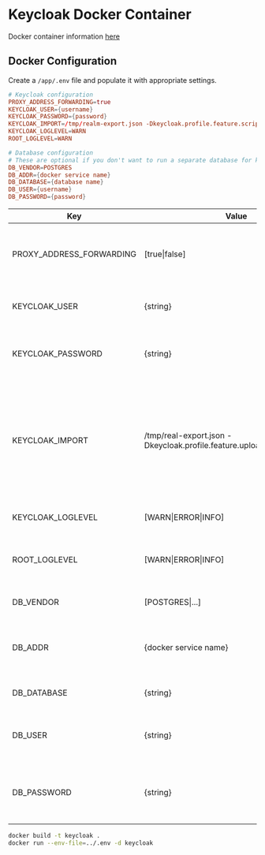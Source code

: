 # Keycloak Docker Container

Docker container information [here](https://hub.docker.com/r/jboss/keycloak/)

## Docker Configuration

Create a `/app/.env` file and populate it with appropriate settings.

```conf
# Keycloak configuration
PROXY_ADDRESS_FORWARDING=true
KEYCLOAK_USER={username}
KEYCLOAK_PASSWORD={password}
KEYCLOAK_IMPORT=/tmp/realm-export.json -Dkeycloak.profile.feature.scripts=enabled -Dkeycloak.profile.feature.upload_scripts=enabled
KEYCLOAK_LOGLEVEL=WARN
ROOT_LOGLEVEL=WARN

# Database configuration
# These are optional if you don't want to run a separate database for keycloak.
DB_VENDOR=POSTGRES
DB_ADDR={docker service name}
DB_DATABASE={database name}
DB_USER={username}
DB_PASSWORD={password}
```

| Key                      | Value                                                                   | Description                                                                                                                    |
| ------------------------ | ----------------------------------------------------------------------- | ------------------------------------------------------------------------------------------------------------------------------ |
| PROXY_ADDRESS_FORWARDING | [true\|false]                                                           | Informs Keycloak to handle proxy forwarded requests correctly.                                                                 |
| KEYCLOAK_USER            | {string}                                                                | The name of the Keycloak Realm administrator.                                                                                  |
| KEYCLOAK_PASSWORD        | {string}                                                                | The password for the Keycloak Realm administrator.                                                                             |
| KEYCLOAK_IMPORT          | /tmp/real-export.json -Dkeycloak.profile.feature.upload_scripts=enabled | The path to the configuration file to initialize Keycloak with. This also includes an override to enable uploading the script. |
| KEYCLOAK_LOGLEVEL        | [WARN\|ERROR\|INFO]                                                     | The logging level for Keycloak.                                                                                                |
| ROOT_LOGLEVEL            | [WARN\|ERROR\|INFO]                                                     | The logging level for the root user of the container.                                                                          |
| DB_VENDOR                | [POSTGRES\|...]                                                         | The database that Keycloak will use.                                                                                           |
| DB_ADDR                  | {docker service name}                                                   | The host name of the Keycloak DB found in the `docker-compose.yaml`                                                            |
| DB_DATABASE              | {string}                                                                | Name of the Keycloak database.                                                                                                 |
| DB_USER                  | {string}                                                                | The name of the default database user administrator.                                                                           |
| DB_PASSWORD              | {string}                                                                | The password for the default database user administrator.                                                                      |

```bash
docker build -t keycloak .
docker run --env-file=../.env -d keycloak
```
